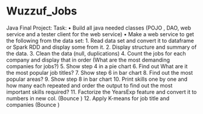 # Wuzzuf_Jobs
Java Final Project: Task:  • Build all java needed classes (POJO , DAO, web service and a tester client for the web service) • Make a web service to get the following from the data set: 1. Read data set and convert it to dataframe or Spark RDD and display some from it. 2. Display structure and summary of the data. 3. Clean the data (null, duplications) 4. Count the jobs for each company and display that in order (What are the most demanding companies for jobs?) 5. Show step 4 in a pie chart  6. Find out What are it the most popular job titles?  7. Show step 6 in bar chart  8. Find out the most popular areas? 9. Show step 8 in bar chart  10. Print skills one by one and how many each repeated and order the output to find out the most important skills required? 11. Factorize the YearsExp feature and convert it to numbers in new col. (Bounce ) 12. Apply K-means for job title and companies (Bounce )
